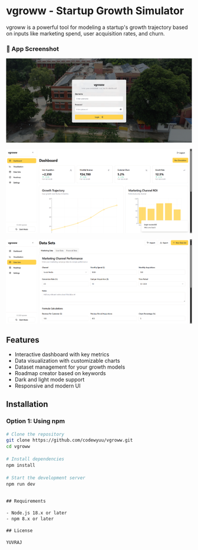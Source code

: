 # vgroww - Startup Growth Simulator

vgroww is a powerful tool for modeling a startup's growth trajectory based on inputs like marketing spend, user acquisition rates, and churn.

### 📸 App Screenshot

![Login page](public/assets/image8.png)

![Dashboard](public/assets/image7.png)

![Datasets](public/assets/image5.png)

## Features

- Interactive dashboard with key metrics
- Data visualization with customizable charts
- Dataset management for your growth models
- Roadmap creator based on keywords
- Dark and light mode support
- Responsive and modern UI

## Installation

### Option 1: Using npm

```bash
# Clone the repository
git clone https://github.com/codewyuu/vgroww.git
cd vgroww

# Install dependencies
npm install

# Start the development server
npm run dev
```

```

## Requirements

- Node.js 18.x or later
- npm 8.x or later

## License

YUVRAJ
```
